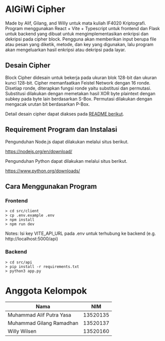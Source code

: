 # AlGiWi Cipher

Made by Alif, Gilang, and Willy untuk mata kuliah IF4020 Kriptografi. Program menggunakan React + Vite + Typescript untuk frontend dan Flask untuk backend yang dibuat untuk mengimplementasikan enkripsi dan dekripsi pada cipher block. Pengguna akan memberikan input berupa file atau pesan yang diketik, metode, dan key yang digunakan, lalu program akan mengeluarkan hasil enkripsi atau dekripsi pada layar.

## Desain Cipher

Block Cipher didesain untuk bekerja pada ukuran blok 128-bit dan ukuran kunci 128-bit. Cipher memanfaatkan Feistel Network dengan 16 ronde. Disetiap ronde, diterapkan fungsi ronde yaitu substitusi dan permutasi. Substitusi dilakukan dengan memetakan hasil XOR byte plaintext dengan subkey pada byte lain berdasarkan S-Box. Permutasi dilakukan dengan mengacak urutan bit berdasarkan P-Box.

Detail desain cipher dapat diakses pada [README berikut](src/api/utils/cipher/README.md).

## Requirement Program dan Instalasi

Pengunduhan Node.js dapat dilakukan melalui situs berikut.

https://nodejs.org/en/download/

Pengunduhan Python dapat dilakukan melalui situs berikut.

https://www.python.org/downloads/

## Cara Menggunakan Program

### Frontend

```
> cd src/client
> cp .env.example .env
> npm install
> npm run dev
```
Notes: Isi key VITE_API_URL pada .env untuk terhubung ke backend (e.g. http://localhost:5000/api)

### Backend

```
> cd src/api
> pip install -r requirements.txt
> python3 app.py
```

# Anggota Kelompok

| Nama | NIM |
| ---- | --- |
| Muhammad Alif Putra Yasa | 13520135 |
| Muhammad Gilang Ramadhan | 13520137 |
| Willy Wilsen             | 13520160 |
